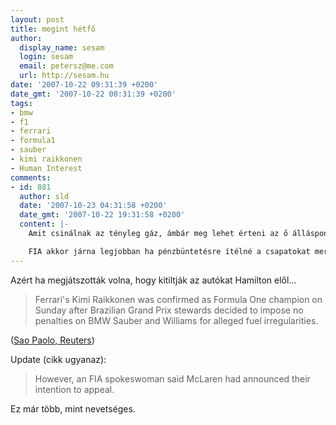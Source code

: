 ```yaml
---
layout: post
title: megint hétfő
author:
  display_name: sesam
  login: sesam
  email: petersz@me.com
  url: http://sesam.hu
date: '2007-10-22 09:31:39 +0200'
date_gmt: '2007-10-22 00:31:39 +0200'
tags:
- bmw
- f1
- ferrari
- formula1
- sauber
- kimi raikkonen
- Human Interest
comments:
- id: 881
  author: sld
  date: '2007-10-23 04:31:58 +0200'
  date_gmt: '2007-10-22 19:31:58 +0200'
  content: |-
    Amit csinálnak az tényleg gáz, ámbár meg lehet érteni az ő álláspontjukat is. Ha bizonyíthatóan szabálytalanság történt (állítólag bizonyított) akkor nem maradhat büntetlenül. Viszont ha így megszerzik a címet akkor közutálatnak lesznek tárgyai.

    FIA akkor járna legjobban ha pénzbüntetésre ítélné a csapatokat mert akkor nem lenne belőle (túlzottan) rossz légkör. Bár lehet hogy nekik meg pont az lenne jó... Médiafigyelem mindenek felett.
---
```


Azért ha megjátszották volna, hogy kitiltják az autókat Hamilton elől...

> Ferrari's Kimi Raikkonen was confirmed as Formula One champion on Sunday after Brazilian Grand Prix stewards decided to impose no penalties on BMW Sauber and Williams for alleged fuel irregularities.

([Sao Paolo, Reuters](http://www.reuters.com/article/sportsNews/idUSLA41269720071022))

Update (cikk ugyanaz):

> However, an FIA spokeswoman said McLaren had announced their intention to appeal.

Ez már több, mint nevetséges.
